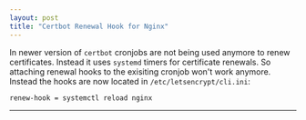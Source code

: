 ```yaml
---
layout: post
title: "Certbot Renewal Hook for Nginx"
---
```


In newer version of `certbot` cronjobs are not being used anymore to renew certificates. Instead it uses `systemd` timers for certificate renewals. So attaching renewal hooks to the exisiting cronjob won't work anymore. Instead the hooks are now located in `/etc/letsencrypt/cli.ini`:

```
renew-hook = systemctl reload nginx
```

---
